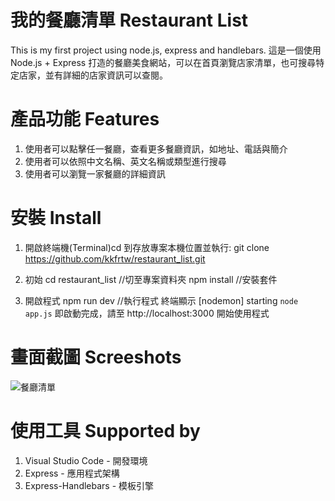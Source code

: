 # 我的餐廳清單 Restaurant List
This is my first project using node.js, express and handlebars.
這是一個使用 Node.js + Express 打造的餐廳美食網站，可以在首頁瀏覽店家清單，也可搜尋特定店家，並有詳細的店家資訊可以查閱。

# 產品功能 Features
1. 使用者可以點擊任一餐廳，查看更多餐廳資訊，如地址、電話與簡介
2. 使用者可以依照中文名稱、英文名稱或類型進行搜尋
3. 使用者可以瀏覽一家餐廳的詳細資訊

# 安裝 Install
1. 開啟終端機(Terminal)cd 到存放專案本機位置並執行:
git clone https://github.com/kkfrtw/restaurant_list.git

2. 初始
cd restaurant_list  //切至專案資料夾
npm install  //安裝套件

3. 開啟程式
npm run dev  //執行程式
終端顯示 [nodemon] starting `node app.js` 即啟動完成，請至 http://localhost:3000 開始使用程式


# 畫面截圖 Screeshots
![餐廳清單](https://user-images.githubusercontent.com/109656386/183275145-793a4227-5a76-485b-a932-9af84953cd5f.jpg)


# 使用工具 Supported by
1. Visual Studio Code - 開發環境
2. Express - 應用程式架構
3. Express-Handlebars - 模板引擎
